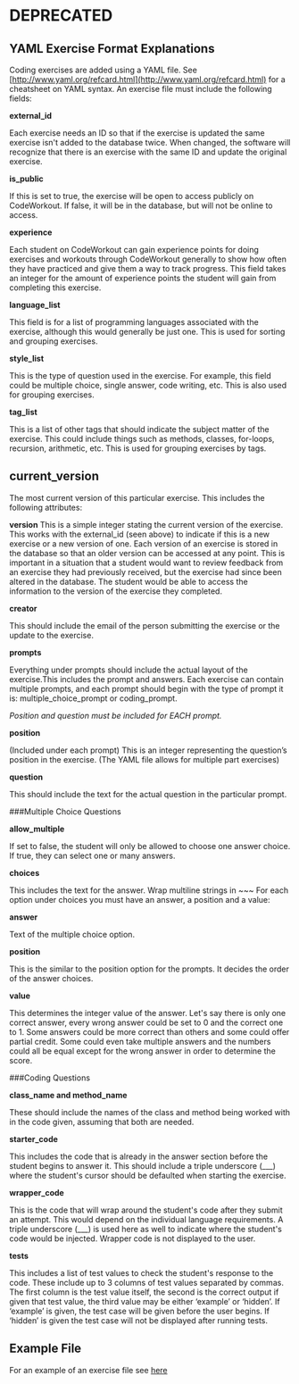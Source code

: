 # DEPRECATED 

## YAML Exercise Format Explanations

Coding exercises are added using a YAML file. See [http://www.yaml.org/refcard.html](http://www.yaml.org/refcard.html) for a cheatsheet on YAML syntax. An exercise file must include the following fields:

**external_id**

Each exercise needs an ID so that if the exercise is updated the same exercise isn't added to the database twice. When changed, the software will recognize that there is an exercise with the same ID and update the original exercise. 

**is_public**

If this is set to true, the exercise will be open to access publicly on CodeWorkout. If false, it will be in the database, but will not be online to access. 

**experience**

Each student on CodeWorkout can gain experience points for doing exercises and workouts through CodeWorkout generally to show how often they have practiced and give them a way to track progress. This field takes an integer for the amount of experience points the student will gain from completing this exercise.

**language_list**

This field is for a list of programming languages associated with the exercise, although this would generally be just one. This is used for sorting and grouping exercises.

**style_list**

This is the type of question used in the exercise. For example, this field could be multiple choice, single answer, code writing, etc. This is also used for grouping exercises. 

**tag_list**

This is a list of other tags that should indicate the subject matter of the exercise. This could include things such as methods, classes, for-loops, recursion, arithmetic, etc. This is used for grouping exercises by tags.

## current_version 

The most current version of this particular exercise. This includes the following attributes:

**version**
This is a simple integer stating the current version of the exercise. This works with the external_id (seen above) to indicate if this is a new exercise or a new version of one. Each version of an exercise is stored in the database so that an older version can be accessed at any point. This is important in a situation that a student would want to review feedback from an exercise they had previously received, but the exercise had since been altered in the database. The student would be able to access the information to the version of the exercise they completed.

**creator**

This should include the email of the person submitting the exercise or the update to the exercise. 

**prompts**

Everything under prompts should include the actual layout of the exercise.This includes the prompt and answers. Each exercise can contain multiple prompts, and each prompt should begin with the type of prompt it is: multiple_choice_prompt or coding_prompt. 

*Position and question must be included for EACH prompt.*

**position**

(Included under each prompt) This is an integer representing the question’s position in the exercise. (The YAML file allows for multiple part exercises)  

**question** 

This should include the text for the actual question in the particular prompt.


###Multiple Choice Questions

**allow_multiple** 

If set to false, the student will only be allowed to choose one answer choice. If true, they can select one or many answers.

**choices**

This includes the text for the answer. Wrap multiline strings in ~~~  For each option under choices you must have an answer, a position and a value:

**answer**

Text of the multiple choice option.

**position**

This is the similar to the position option for the prompts. It decides the order of the answer choices.

**value**

This determines the integer value of the answer. Let's say there is only one correct answer, every wrong answer could be set to 0 and the correct one to 1. Some answers could be more correct than others and some could offer partial credit. Some could even take multiple answers and the numbers could all be equal except for the wrong answer in order to determine the score.

###Coding Questions

**class_name and method_name**

These should include the names of the class and method being worked with in the code given, assuming that both are needed. 

**starter_code**

This includes the code that is already in the answer section before the student begins to answer it. This should include a triple underscore (\_\_\_) where the student's cursor should be defaulted when starting the exercise.

**wrapper_code**

This is the code that will wrap around the student's code after they submit an attempt. This would depend on the individual language requirements. A triple underscore (\_\_\_) is used here as well to indicate where the student's code would be injected. Wrapper code is not displayed to the user.

**tests**

This includes a list of test values to check the student's response to the code. These include up to 3 columns of test values separated by commas. The first column is the test value itself, the second is the correct output if given that test value, the third value may be either ‘example’ or  ‘hidden’. If ‘example’ is given, the test case will be given before the user begins. If ‘hidden’ is given the test case will not be displayed after running tests. 

## Example File

For an example of an exercise file see [here](example_exercise.yaml)
